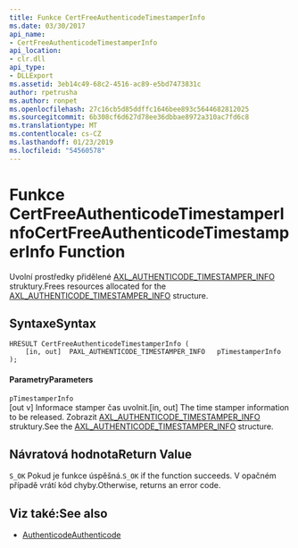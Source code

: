 ```yaml
---
title: Funkce CertFreeAuthenticodeTimestamperInfo
ms.date: 03/30/2017
api_name:
- CertFreeAuthenticodeTimestamperInfo
api_location:
- clr.dll
api_type:
- DLLExport
ms.assetid: 3eb14c49-68c2-4516-ac89-e5bd7473831c
author: rpetrusha
ms.author: ronpet
ms.openlocfilehash: 27c16cb5d85ddffc1646bee893c5644682812025
ms.sourcegitcommit: 6b308cf6d627d78ee36dbbae8972a310ac7fd6c8
ms.translationtype: MT
ms.contentlocale: cs-CZ
ms.lasthandoff: 01/23/2019
ms.locfileid: "54560578"
---
```

# <a name="certfreeauthenticodetimestamperinfo-function"></a><span data-ttu-id="871aa-102">Funkce CertFreeAuthenticodeTimestamperInfo</span><span class="sxs-lookup"><span data-stu-id="871aa-102">CertFreeAuthenticodeTimestamperInfo Function</span></span>
<span data-ttu-id="871aa-103">Uvolní prostředky přidělené [AXL_AUTHENTICODE_TIMESTAMPER_INFO](../../../../docs/framework/unmanaged-api/authenticode/axl-authenticode-timestamper-info-structure.md) struktury.</span><span class="sxs-lookup"><span data-stu-id="871aa-103">Frees resources allocated for the [AXL_AUTHENTICODE_TIMESTAMPER_INFO](../../../../docs/framework/unmanaged-api/authenticode/axl-authenticode-timestamper-info-structure.md) structure.</span></span>  
  
## <a name="syntax"></a><span data-ttu-id="871aa-104">Syntaxe</span><span class="sxs-lookup"><span data-stu-id="871aa-104">Syntax</span></span>  
  
```  
HRESULT CertFreeAuthenticodeTimestamperInfo (  
    [in, out]  PAXL_AUTHENTICODE_TIMESTAMPER_INFO   pTimestamperInfo  
);  
```  
  
#### <a name="parameters"></a><span data-ttu-id="871aa-105">Parametry</span><span class="sxs-lookup"><span data-stu-id="871aa-105">Parameters</span></span>  
 `pTimestamperInfo`  
 <span data-ttu-id="871aa-106">[out v] Informace stamper čas uvolnit.</span><span class="sxs-lookup"><span data-stu-id="871aa-106">[in, out] The time stamper information to be released.</span></span> <span data-ttu-id="871aa-107">Zobrazit [AXL_AUTHENTICODE_TIMESTAMPER_INFO](../../../../docs/framework/unmanaged-api/authenticode/axl-authenticode-timestamper-info-structure.md) struktury.</span><span class="sxs-lookup"><span data-stu-id="871aa-107">See the [AXL_AUTHENTICODE_TIMESTAMPER_INFO](../../../../docs/framework/unmanaged-api/authenticode/axl-authenticode-timestamper-info-structure.md) structure.</span></span>  
  
## <a name="return-value"></a><span data-ttu-id="871aa-108">Návratová hodnota</span><span class="sxs-lookup"><span data-stu-id="871aa-108">Return Value</span></span>  
 <span data-ttu-id="871aa-109">`S_OK` Pokud je funkce úspěšná.</span><span class="sxs-lookup"><span data-stu-id="871aa-109">`S_OK` if the function succeeds.</span></span> <span data-ttu-id="871aa-110">V opačném případě vrátí kód chyby.</span><span class="sxs-lookup"><span data-stu-id="871aa-110">Otherwise, returns an error code.</span></span>  
  
## <a name="see-also"></a><span data-ttu-id="871aa-111">Viz také:</span><span class="sxs-lookup"><span data-stu-id="871aa-111">See also</span></span>
- [<span data-ttu-id="871aa-112">Authenticode</span><span class="sxs-lookup"><span data-stu-id="871aa-112">Authenticode</span></span>](../../../../docs/framework/unmanaged-api/authenticode/index.md)
